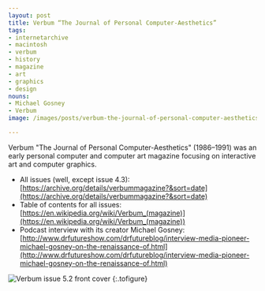 ```yaml
---
layout: post
title: Verbum “The Journal of Personal Computer-Aesthetics”
tags:
- internetarchive
- macintosh
- verbum
- history
- magazine
- art
- graphics
- design
nouns:
- Michael Gosney
- Verbum
image: /images/posts/verbum-the-journal-of-personal-computer-aesthetics.jpg

---
```

Verbum "The Journal of Personal Computer-Aesthetics" (1986–1991) was an early personal computer and computer art magazine focusing on interactive art and computer graphics.

* All issues (well, except issue 4.3): [https://archive.org/details/verbummagazine?&sort=date](https://archive.org/details/verbummagazine?&sort=date)
* Table of contents for all issues: [https://en.wikipedia.org/wiki/Verbum_(magazine)](https://en.wikipedia.org/wiki/Verbum_(magazine))
* Podcast interview with its creator Michael Gosney: [http://www.drfutureshow.com/drfutureblog/interview-media-pioneer-michael-gosney-on-the-renaissance-of.html](http://www.drfutureshow.com/drfutureblog/interview-media-pioneer-michael-gosney-on-the-renaissance-of.html)

![Verbum issue 5.2 front cover](https://cdn.gingerbeardman.com/images/posts/verbum-the-journal-of-personal-computer-aesthetics.jpg "Verbum issue 5.2 front cover")
{:.tofigure}
